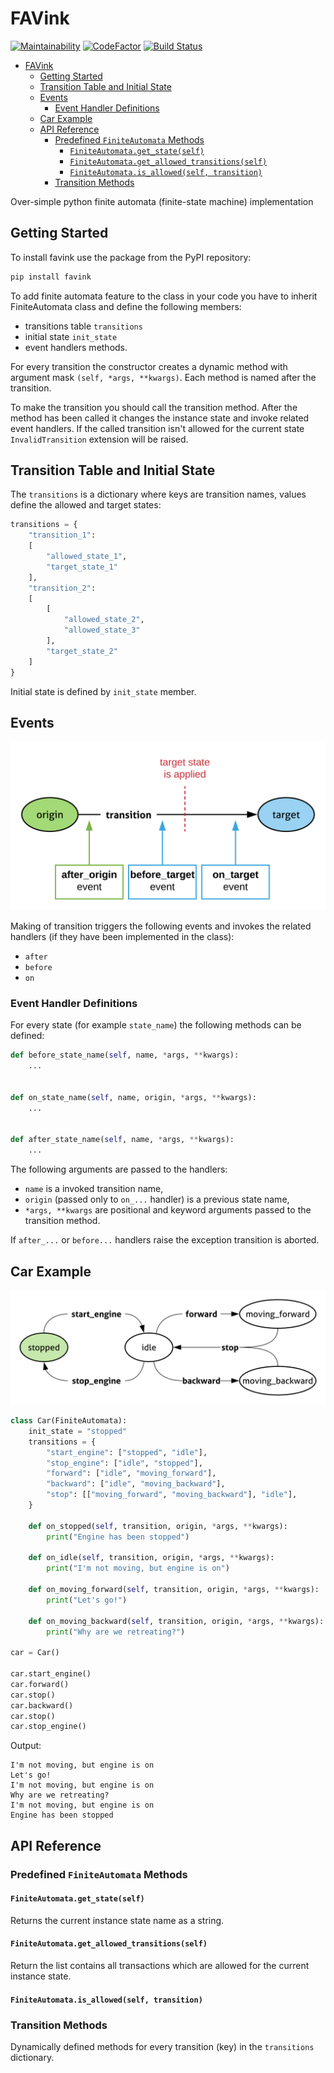 # FAVink

[![Maintainability](https://api.codeclimate.com/v1/badges/7134fd6ab3adcd626ac9/maintainability)](https://codeclimate.com/github/k-vinogradov/favink/maintainability)
[![CodeFactor](https://www.codefactor.io/repository/github/k-vinogradov/favink/badge)](https://www.codefactor.io/repository/github/k-vinogradov/favink)
[![Build Status](https://travis-ci.org/k-vinogradov/favink.svg?branch=master)](https://travis-ci.org/k-vinogradov/favink)

- [FAVink](#favink)
  - [Getting Started](#getting-started)
  - [Transition Table and Initial State](#transition-table-and-initial-state)
  - [Events](#events)
    - [Event Handler Definitions](#event-handler-definitions)
  - [Car Example](#car-example)
  - [API Reference](#api-reference)
    - [Predefined `FiniteAutomata` Methods](#predefined-finiteautomata-methods)
      - [`FiniteAutomata.get_state(self)`](#finiteautomatagetstateself)
      - [`FiniteAutomata.get_allowed_transitions(self)`](#finiteautomatagetallowedtransitionsself)
      - [`FiniteAutomata.is_allowed(self, transition)`](#finiteautomataisallowedself-transition)
    - [Transition Methods](#transition-methods)

Over-simple python finite automata (finite-state machine) implementation

## Getting Started

To install favink use the package from the PyPI repository:

```sh
pip install favink
```

To add finite automata feature to the class in your code you have to inherit
FiniteAutomata class and define the following members:

- transitions table `transitions`
- initial state `init_state`
- event handlers methods.

For every transition the constructor creates a dynamic method with argument mask
`(self, *args, **kwargs)`. Each method is named after the transition.

To make the transition you should call the transition method. After the method
has been called it changes the instance state and invoke related event handlers.
If the called transition isn't allowed for the current state `InvalidTransition`
extension will be raised.

## Transition Table and Initial State

The `transitions` is a dictionary where keys are transition names,
values define the allowed and target states:

```Python
transitions = {
    "transition_1":
    [
        "allowed_state_1",
        "target_state_1"
    ],
    "transition_2":
    [
        [
            "allowed_state_2",
            "allowed_state_3"
        ],
        "target_state_2"
    ]
}
```

Initial state is defined by `init_state` member.

## Events

![Transition Life Cycle](https://github.com/k-vinogradov/favink/raw/master/docs/images/lifecycle.svg?sanitize=true)

Making of transition triggers the following events and invokes the related handlers
(if they have been implemented in the class):

- `after`
- `before`
- `on`

### Event Handler Definitions

For every state (for example `state_name`) the following methods can be defined:

```Python
def before_state_name(self, name, *args, **kwargs):
    ...


def on_state_name(self, name, origin, *args, **kwargs):
    ...


def after_state_name(self, name, *args, **kwargs):
    ...
```

The following arguments are passed to the handlers:

- `name` is a invoked transition name,
- `origin` (passed only to `on_...` handler) is a previous state name,
- `*args, **kwargs` are positional and keyword arguments passed to the transition method.

If `after_...` or `before...` handlers raise the exception transition is aborted.

## Car Example

![Transition Life Cycle](https://github.com/k-vinogradov/favink/raw/master/docs/images/car.svg?sanitize=true)

```Python
class Car(FiniteAutomata):
    init_state = "stopped"
    transitions = {
        "start_engine": ["stopped", "idle"],
        "stop_engine": ["idle", "stopped"],
        "forward": ["idle", "moving_forward"],
        "backward": ["idle", "moving_backward"],
        "stop": [["moving_forward", "moving_backward"], "idle"],
    }

    def on_stopped(self, transition, origin, *args, **kwargs):
        print("Engine has been stopped")

    def on_idle(self, transition, origin, *args, **kwargs):
        print("I'm not moving, but engine is on")

    def on_moving_forward(self, transition, origin, *args, **kwargs):
        print("Let's go!")

    def on_moving_backward(self, transition, origin, *args, **kwargs):
        print("Why are we retreating?")

car = Car()

car.start_engine()
car.forward()
car.stop()
car.backward()
car.stop()
car.stop_engine()
```

Output:

```plain
I'm not moving, but engine is on
Let's go!
I'm not moving, but engine is on
Why are we retreating?
I'm not moving, but engine is on
Engine has been stopped
```

## API Reference

### Predefined `FiniteAutomata` Methods

#### `FiniteAutomata.get_state(self)`

Returns the current instance state name as a string.

#### `FiniteAutomata.get_allowed_transitions(self)`

Return the list contains all transactions which are allowed for the current instance state.

#### `FiniteAutomata.is_allowed(self, transition)`

### Transition Methods

Dynamically defined methods for every transition (key) in the `transitions` dictionary.
